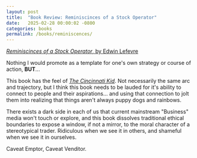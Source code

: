 ```yaml
---
layout: post
title:  "Book Review: Reminiscinces of a Stock Operator"
date:   2025-02-28 00:00:02 -0800
categories: books
permalink: /books/reminiscences/
---
```

[*Reminiscinces of a Stock Operator*, by Edwin Lefevre](https://www.amazon.com/Reminiscences-Stock-Operator-Edwin-Lefevre/dp/B093B23DWF/)

Nothing I would promote as a template for one's own strategy or course of action, **BUT**...

This book has the feel of [*The Cincinnati Kid*](https://www.imdb.com/title/tt0059037/). Not necessarily the same arc and trajectory, but I think this book needs to be lauded for it's ability to connect to people and their aspirations... and using that connection to jolt them into realizing that things aren't always puppy dogs and rainbows.

There exists a dark side in each of us that current mainstream "Business" media won't touch or explore, and this book dissolves traditional ethical boundaries to expose a window, if not a mirror, to the moral character of a stereotypical trader.  Ridiculous when we see it in others, and shameful when we see it in ourselves.

Caveat Emptor, Caveat Venditor.